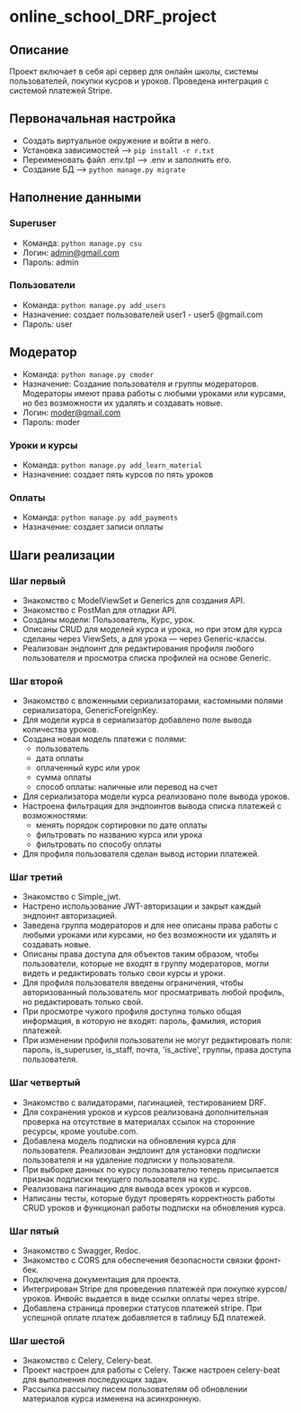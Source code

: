# online_school_DRF_project  
## Описание  
Проект включает в себя api сервер для онлайн школы, системы пользователей, покупки кусров и уроков. Проведена интеграция с системой платежей Stripe.  

## Первоначальная настройка  
- Создать виртуальное окружение и войти в него.  
- Установка зависимостей --> `pip install -r r.txt`  
- Переименовать файл .env.tpl --> .env и заполнить его.
- Создание БД --> `python manage.py migrate`
## Наполнение данными  
### Superuser  
- Команда: `python manage.py csu`
- Логин: admin@gmail.com
- Пароль: admin
### Пользователи  
- Команда: `python manage.py add_users`  
- Назначение: создает пользователей user1 - user5 @gmail.com  
- Пароль: user
## Модератор  
- Команда: `python manage.py cmoder`  
- Назначение: Создание пользователя и группы модераторов. Модераторы имеют права работы с любыми уроками или курсами, но без возможности их удалять и создавать новые.  
- Логин: moder@gmail.com  
- Пароль: moder  
### Уроки и курсы  
- Команда: `python manage.py add_learn_material`  
- Назначение: создает пять курсов по пять уроков  
### Оплаты  
- Команда: `python manage.py add_payments`  
- Назначение: создает записи оплаты  
## Шаги реализации  
### Шаг первый  
- Знакомство с ModelViewSet и Generics для создания API.
- Знакомство с PostMan для отладки API.  
- Созданы модели: Пользователь, Курс, урок.  
- Описаны CRUD для моделей курса и урока, но при этом для курса сделаны через ViewSets, а для урока — через Generic-классы.  
- Реализован эндпоинт для редактирования профиля любого пользователя и просмотра списка профилей на основе Generic.  
### Шаг второй  
- Знакомство с вложенными сериализаторами, кастомными полями сериализатора, GenericForeignKey.  
- Для модели курса в сериализатор добавлено поле вывода количества уроков.  
- Создана новая модель платежи с полями:  
  - пользователь  
  - дата оплаты  
  - оплаченный курс или урок  
  - сумма оплаты  
  - способ оплаты: наличные или перевод на счет  
- Для сериализатора модели курса реализовано поле вывода уроков.  
- Настроена фильтрация для эндпоинтов вывода списка платежей с возможностями:  
  - менять порядок сортировки по дате оплаты  
  - фильтровать по названию курса или урока  
  - фильтровать по способу оплаты  
- Для профиля пользователя сделан вывод истории платежей.
### Шаг третий  
- Знакомство с Simple_jwt.  
- Настрено использование JWT-авторизации и закрыт каждый эндпоинт авторизацией.  
- Заведена группа модераторов и для нее описаны права работы с любыми уроками или курсами, но без возможности их удалять и создавать новые.  
- Описаны права доступа для объектов таким образом, чтобы пользователи, которые не входят в группу модераторов, могли видеть и редактировать только свои курсы и уроки.  
- Для профиля пользователя введены ограничения, чтобы авторизованный пользователь мог просматривать любой профиль, но редактировать только свой.  
- При просмотре чужого профиля доступна только общая информация, в которую не входят: пароль, фамилия, история платежей.  
- При изменении профиля пользователи не могут редактировать поля: пароль, is_superuser, is_staff, почта, 'is_active', группы, права доступа пользователя.  
### Шаг четвертый  
- Знакомство с валидаторами, пагинацией, тестированием DRF.  
- Для сохранения уроков и курсов реализована дополнительная проверка на отсутствие в материалах ссылок на сторонние ресурсы, кроме youtube.com.  
- Добавлена модель подписки на обновления курса для пользователя. Реализован эндпоинт для установки подписки пользователя и на удаление подписки у пользователя.  
- При выборке данных по курсу пользователю теперь присылается признак подписки текущего пользователя на курс.  
- Реализована пагинацию для вывода всех уроков и курсов.  
- Написаны тесты, которые будут проверять корректность работы CRUD уроков и функционал работы подписки на обновления курса.  
### Шаг пятый  
- Знакомство с Swagger, Redoc.  
- Знакомство с CORS для обеспечения безопасности связки фронт-бек.  
- Подключена документация для проекта.  
- Интегрирован Stripe для проведения платежей при покупке курсов/уроков. Инвойс выдается в виде ссылки оплаты через stripe.  
- Добавлена страница проверки статусов платежей stripe. При успешной оплате платеж добавляется в таблицу БД платежей.    
### Шаг шестой  
- Знакомство с Celery, Celery-beat.  
- Проект настроен для работы с Celery. Также настроен celery-beat для выполнения последующих задач.  
- Рассылка рассылку писем пользователям об обновлении материалов курса изменена на асинхронную.  


